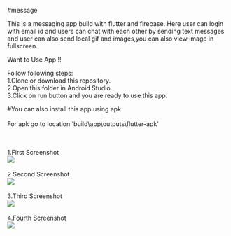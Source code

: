 
#message

This is a messaging app build with flutter and firebase.
Here user can login with email id and users can chat with each other by sending text messages and user can also send
local gif and images,you can also view image in fullscreen. 

Want to Use App !!

Follow following steps:
<br>
1.Clone or download this repository.<br>
2.Open this folder in Android Studio.<br>
3.Click on run button and you are ready to use this app.

#You can also install this app using apk
<br>
<br>
For apk go to location 'build\app\outputs\flutter-apk'

<br>
<br>
1.First Screenshot
<br>
<img src="images/screen1.jpeg">
<br>
<br>
2.Second Screenshot
<br>
<img src="images/screen2.jpeg">
<br>
<br>
3.Third Screenshot
<br>
<img src="images/screen3.jpeg">
<br>
<br>
4.Fourth Screenshot
<br>
<img src="images/screen4.jpeg">

